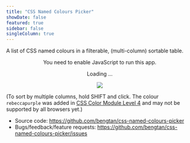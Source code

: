 ```yaml
---
title: "CSS Named Colours Picker"
showDate: false
featured: true
sidebar: false
singleColumn: true
---
```


A list of CSS named colours in a filterable, (multi-column) sortable table.

<div id="root" class="css-named-colours-picker">
    <div style="text-align: center;">
    <noscript>You need to enable JavaScript to run this app.</noscript>
    <p>Loading ...</p>
    <p><img src="/images/Loading_indicator.gif" /></p>
    </div>
</div>
<script src="dist/main.js"></script>

(To sort by multiple columns, hold SHIFT and click. The colour `rebeccapurple` was added in [CSS Color Module Level 4](https://www.w3.org/TR/css-color-4/) and may not be supported by all browsers yet.)

* Source code: https://github.com/bengtan/css-named-colours-picker
* Bugs/feedback/feature requests: https://github.com/bengtan/css-named-colours-picker/issues
